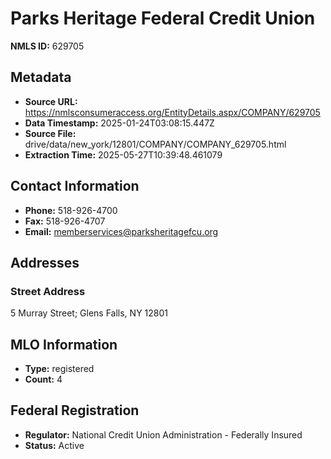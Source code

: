 # Parks Heritage Federal Credit Union

**NMLS ID:** 629705

## Metadata
- **Source URL:** https://nmlsconsumeraccess.org/EntityDetails.aspx/COMPANY/629705
- **Data Timestamp:** 2025-01-24T03:08:15.447Z
- **Source File:** drive/data/new_york/12801/COMPANY/COMPANY_629705.html
- **Extraction Time:** 2025-05-27T10:39:48.461079

## Contact Information
- **Phone:** 518-926-4700
- **Fax:** 518-926-4707
- **Email:** memberservices@parksheritagefcu.org

## Addresses
### Street Address
5 Murray Street; Glens Falls, NY 12801

## MLO Information
- **Type:** registered
- **Count:** 4

## Federal Registration
- **Regulator:** National Credit Union Administration - Federally Insured
- **Status:** Active
